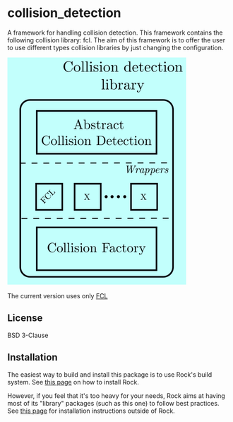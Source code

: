 collision_detection
=============
A framework for handling collision detection. This framework contains the following collision library: fcl. The aim of this framework is to offer the user to use different types collision libraries by just changing the configuration.

![colliison](collision.png)

The current version uses only [FCL](https://github.com/flexible-collision-library/fcl)

License
-------
BSD 3-Clause

Installation
------------
The easiest way to build and install this package is to use Rock's build system.
See [this page](http://rock-robotics.org/stable/documentation/installation.html)
on how to install Rock.

However, if you feel that it's too heavy for your needs, Rock aims at having
most of its "library" packages (such as this one) to follow best practices. See
[this page](http://rock-robotics.org/stable/documentation/packages/outside_of_rock.html)
for installation instructions outside of Rock.